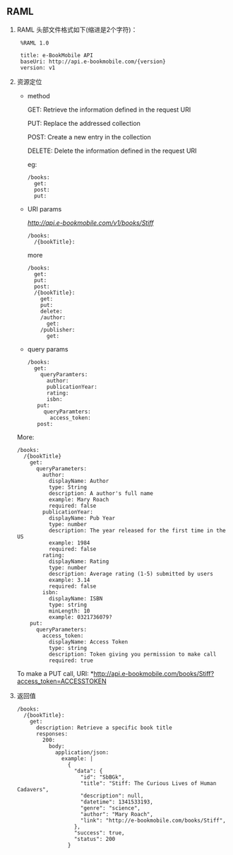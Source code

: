 ##  RAML 

1. RAML 头部文件格式如下(缩进是2个字符)：

   ```
    %RAML 1.0

    title: e-BookMobile API
    baseUri: http://api.e-bookmobile.com/{version}
    version: v1
   ```

2. 资源定位

   * method

     GET: Retrieve the information defined in the request URI

     PUT: Replace the addressed collection

     POST: Create a new entry in the collection

     DELETE: Delete the information defined in the request URI

     eg:

     ```
     /books:
       get:
       post:
       put:
     ```

   * URI params

     *http://api.e-bookmobile.com/v1/books/Stiff*

     ``` 
     /books:
       /{bookTitle}:
     ```

     more

     ```
     /books:
       get:
       put:
       post:
       /{bookTitle}:
         get:
         put:
         delete:
         /author:
           get:
         /publisher:
           get:
     ```

   * query params

     ```
     /books:
       get:
         queryParamters:
           author:
           publicationYear:
           rating:
           isbn:
        put:
          queryParamters:
            access_token:
        post:
     ```

   More:

   ```
   /books:
     /{bookTitle}
       get:
         queryParameters:
           author:
             displayName: Author
             type: String
             description: A author's full name
             example: Mary Roach
             required: false
           publicationYear:
             displayName: Pub Year
             type: number
             description: The year released for the first time in the US
             example: 1984
             required: false
           rating:
             displayName: Rating
             type: number
             description: Average rating (1-5) submitted by users
             example: 3.14
             required: false
           isbn:
             displayName: ISBN
             type: string
             minLength: 10
             example: 0321736079?
       put:
         queryParameters:
           access_token:
             displayName: Access Token
             type: string
             description: Token giving you permission to make call
             required: true
   ```

   To make a PUT call, URI: *http://api.e-bookmobile.com/books/Stiff?access_token=ACCESSTOKEN

3. 返回值

   ```
   /books:
     /{bookTitle}:
       get:
         description: Retrieve a specific book title
         responses:
           200:
             body:
               application/json:
                 example: |
                   {
                     "data": {
                       "id": "SbBGk",
                       "title": "Stiff: The Curious Lives of Human Cadavers",
                       "description": null,
                       "datetime": 1341533193,
                       "genre": "science",
                       "author": "Mary Roach",
                       "link": "http://e-bookmobile.com/books/Stiff",
                     },
                     "success": true,
                     "status": 200
                   }
   ```

   ​

   ​

